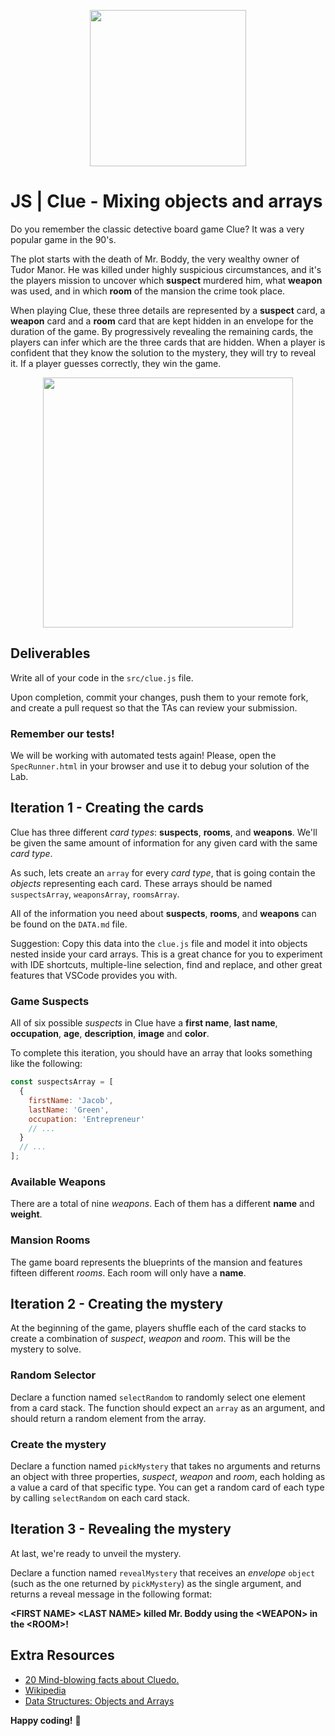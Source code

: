 <p align="center"><img width="250" src="https://i.imgur.com/lMo1s1G.png"/></p>

# JS | Clue - Mixing objects and arrays

Do you remember the classic detective board game Clue? It was a very popular game in the 90's.

The plot starts with the death of Mr. Boddy, the very wealthy owner of Tudor Manor. He was killed under highly suspicious circumstances, and it's the players mission to uncover which **suspect** murdered him, what **weapon** was used, and in which **room** of the mansion the crime took place.

When playing Clue, these three details are represented by a **suspect** card, a **weapon** card and a **room** card that are kept hidden in an envelope for the duration of the game. By progressively revealing the remaining cards, the players can infer which are the three cards that are hidden. When a player is confident that they know the solution to the mystery, they will try to reveal it. If a player guesses correctly, they win the game.

<p align="center"><img width="400" src="https://i.imgur.com/AZWieq9.jpg=300"/></p>

## Deliverables

Write all of your code in the `src/clue.js` file.

Upon completion, commit your changes, push them to your remote fork, and create a pull request so that the TAs can review your submission.

### Remember our tests!

We will be working with automated tests again! Please, open the `SpecRunner.html` in your browser and use it to debug your solution of the Lab.

## Iteration 1 - Creating the cards

Clue has three different _card types_: **suspects**, **rooms**, and **weapons**. We'll be given the same amount of information for any given card with the same _card type_.

As such, lets create an `array` for every _card type_, that is going contain the _objects_ representing each card. These arrays should be named `suspectsArray`, `weaponsArray`, `roomsArray`.

All of the information you need about **suspects**, **rooms**, and **weapons** can be found on the `DATA.md` file.

Suggestion: Copy this data into the `clue.js` file and model it into objects nested inside your card arrays. This is a great chance for you to experiment with IDE shortcuts, multiple-line selection, find and replace, and other great features that VSCode provides you with.

### Game Suspects

All of six possible _suspects_ in Clue have a **first name**, **last name**, **occupation**, **age**, **description**, **image** and **color**.

To complete this iteration, you should have an array that looks something like the following:

```javascript
const suspectsArray = [
  {
    firstName: 'Jacob',
    lastName: 'Green',
    occupation: 'Entrepreneur'
    // ...
  }
  // ...
];
```

### Available Weapons

There are a total of nine _weapons_. Each of them has a different **name** and **weight**.

### Mansion Rooms

The game board represents the blueprints of the mansion and features fifteen different _rooms_. Each room will only have a **name**.

## Iteration 2 - Creating the mystery

At the beginning of the game, players shuffle each of the card stacks to create a combination of _suspect_, _weapon_ and _room_. This will be the mystery to solve.

### Random Selector

Declare a function named `selectRandom` to randomly select one element from a card stack. The function should expect an `array` as an argument, and should return a random element from the array.

### Create the mystery

Declare a function named `pickMystery` that takes no arguments and returns an object with three properties, _suspect_, _weapon_ and _room_, each holding as a value a card of that specific type. You can get a random card of each type by calling `selectRandom` on each card stack.

## Iteration 3 - Revealing the mystery

At last, we're ready to unveil the mystery.

<!--
Invoke `pickMystery` and store the returned value into a variable named `mysteryEnvelope`.
-->

Declare a function named `revealMystery` that receives an _envelope_ `object` (such as the one returned by `pickMystery`) as the single argument, and returns a reveal message in the following format:

**\<FIRST NAME\> \<LAST NAME\> killed Mr. Boddy using the \<WEAPON\> in the \<ROOM\>!**

## Extra Resources

- [20 Mind-blowing facts about Cluedo.](http://whatculture.com/offbeat/20-mind-blowing-facts-you-didnt-know-about-cluedo)
- [Wikipedia](https://en.wikipedia.org/wiki/Cluedo)
- [Data Structures: Objects and Arrays](http://eloquentjavascript.net/04_data.html)

**Happy coding!** 💙
